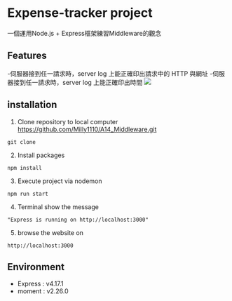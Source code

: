 # Expense-tracker project
一個運用Node.js + Express框架練習Middleware的觀念

## Features
-伺服器接到任一請求時，server log 上能正確印出請求中的 HTTP 與網址
-伺服器接到任一請求時，server log 上能正確印出時間
![](https://i.imgur.com/oLYayKb.jpg)

## installation
1. Clone repository to local computer https://github.com/Milly1110/A14_Middleware.git
```
git clone 
```
2. Install packages
```
npm install
```
3. Execute project via nodemon
```
npm run start
```
4. Terminal show the message
```
"Express is running on http://localhost:3000"
```
5. browse the website on 
```
http://localhost:3000
```



## Environment
* Express : v4.17.1
* moment : v2.26.0
 